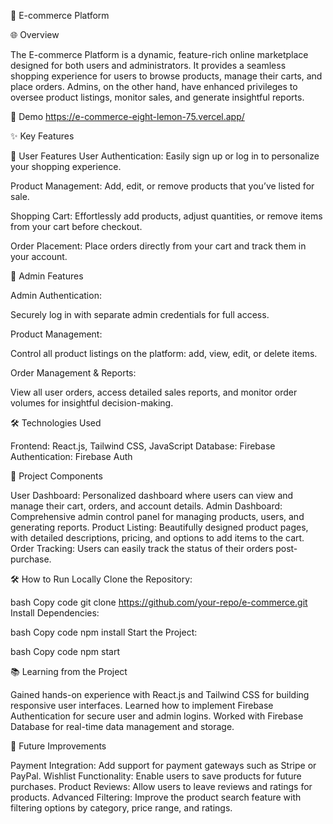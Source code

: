 🛒 E-commerce Platform

🌐 Overview

The E-commerce Platform is a dynamic, feature-rich online marketplace designed for both users and administrators. It provides a seamless shopping experience for users to browse products, manage their carts, and place orders. Admins, on the other hand, have enhanced privileges to oversee product listings, monitor sales, and generate insightful reports.

🔗 Demo https://e-commerce-eight-lemon-75.vercel.app/

✨ Key Features

👥 User Features
User Authentication:
Easily sign up or log in to personalize your shopping experience.

Product Management:
Add, edit, or remove products that you’ve listed for sale.

Shopping Cart:
Effortlessly add products, adjust quantities, or remove items from your cart before checkout.

Order Placement:
Place orders directly from your cart and track them in your account.

🔑 Admin Features

Admin Authentication:

Securely log in with separate admin credentials for full access.

Product Management:

Control all product listings on the platform: add, view, edit, or delete items.

Order Management & Reports:

View all user orders, access detailed sales reports, and monitor order volumes for insightful decision-making.

🛠️ Technologies Used

Frontend: React.js, Tailwind CSS, JavaScript
Database: Firebase
Authentication: Firebase Auth

📸 Project Components

User Dashboard: Personalized dashboard where users can view and manage their cart, orders, and account details.
Admin Dashboard: Comprehensive admin control panel for managing products, users, and generating reports.
Product Listing: Beautifully designed product pages, with detailed descriptions, pricing, and options to add items to the cart.
Order Tracking: Users can easily track the status of their orders post-purchase.



🛠️ How to Run Locally
Clone the Repository:

bash
Copy code
git clone https://github.com/your-repo/e-commerce.git
Install Dependencies:

bash
Copy code
npm install
Start the Project:

bash
Copy code
npm start

📚 Learning from the Project

Gained hands-on experience with React.js and Tailwind CSS for building responsive user interfaces.
Learned how to implement Firebase Authentication for secure user and admin logins.
Worked with Firebase Database for real-time data management and storage.

🚀 Future Improvements

Payment Integration: Add support for payment gateways such as Stripe or PayPal.
Wishlist Functionality: Enable users to save products for future purchases.
Product Reviews: Allow users to leave reviews and ratings for products.
Advanced Filtering: Improve the product search feature with filtering options by category, price range, and ratings.
